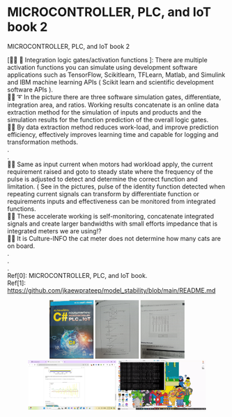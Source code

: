 # MICROCONTROLLER, PLC, and IoT book 2
MICROCONTROLLER, PLC, and IoT book 2

[👧💬 🎈 Integration logic gates/activation functions ]: There are multiple activation functions you can simulate using development software applications such as TensorFlow, Scikitlearn, TFLearn, Matlab, and Simulink and IBM machine learning APIs ( Scikit learn and scientific development software APIs ). </br>
🐑💬 ➰ In the picture there are three software simulation gates, differentiate, integration area, and ratios. Working results concatenate is an online data extraction method for the simulation of inputs and products and the simulation results for the function prediction of the overall logic gates. </br>
🧸💬 By data extraction method reduces work-load, and improve prediction efficiency, effectively improves learning time and capable for logging and transformation methods. </br>
. </br>
. </br>
🐐💬 Same as input current when motors had workload apply, the current requirement raised and goto to steady state where the frequency of the pulse is adjusted to detect and determine the correct function and limitation. ( See in the pictures, pulse of the identity function detected when repeating current signals can transform by differentiate function or requirements inputs and effectiveness can be monitored from integrated functions. </br>
🦭💬 These accelerate working is self-monitoring, concatenate integrated signals and create larger bandwidths with small efforts impedance that is integrated meters we are using⁉️ </br>
🐯💬 It is Culture-INFO the cat meter does not determine how many cats are on board. </br>
. </br>
. </br>
. </br>
Ref[0]: MICROCONTROLLER, PLC, and IoT book. </br>
Ref[1]: https://github.com/jkaewprateep/model_stability/blob/main/README.md </br>

<p align="center" width="100%">
    <img width="20%" src="https://github.com/jkaewprateep/Reading-notes/blob/main/0004.jpg"> 
    <img width="20%" src="https://github.com/jkaewprateep/Reading-notes/blob/main/0008.jpg"> 
    <img width="20%" src="https://github.com/jkaewprateep/Reading-notes/blob/main/0009.jpg"> </br>
    <img width="40%" src="https://github.com/jkaewprateep/Reading-notes/blob/main/0007.jpg"> 
    <img width="40%" src="https://github.com/jkaewprateep/Reading-notes/blob/main/0001.gif">  
</p>
